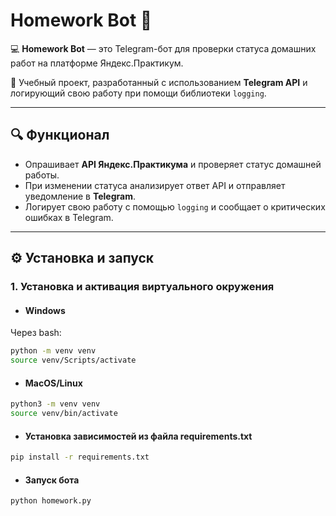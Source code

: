 # Homework Bot 🚀

💻 **Homework Bot** — это Telegram-бот для проверки статуса домашних работ на платформе Яндекс.Практикум.  

📁 Учебный проект, разработанный с использованием **Telegram API** и логирующий свою работу при помощи библиотеки `logging`.

---

## 🔍 Функционал

- Опрашивает **API Яндекс.Практикума** и проверяет статус домашней работы.  
- При изменении статуса анализирует ответ API и отправляет уведомление в **Telegram**.  
- Логирует свою работу с помощью `logging` и сообщает о критических ошибках в Telegram.  

---

## ⚙️ Установка и запуск

### 1. Установка и активация виртуального окружения  

- #### **Windows**  
Через bash:
```bash
python -m venv venv
source venv/Scripts/activate
```
- #### **MacOS/Linux**
```bash
python3 -m venv venv
source venv/bin/activate
```
- #### **Установка зависимостей из файла requirements.txt**
```bash
pip install -r requirements.txt
```
- #### **Запуск бота**
```bash
python homework.py
```
